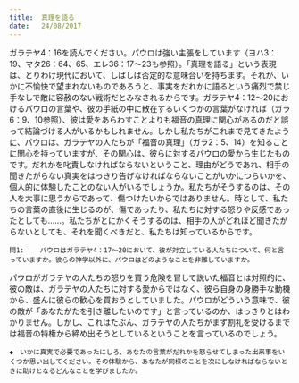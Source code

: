 ```yaml
---
title:  真理を語る
date:   24/08/2017
---
```


ガラテヤ4：16を読んでください。パウロは強い主張をしています（ヨハ3：19、マタ26：64、65、エレ36：17～23も参照）。「真理を語る」という表現は、とりわけ現代において、しばしば否定的な意味合いを持ちます。それが、いかに不愉快で望まれないものであろうと、事実をだれかに語るという痛烈で禁じ手なしで敵に容赦のない戦術だとみなされるからです。ガラテヤ4：12～20におけるパウロの言葉や、彼の手紙の中に散在するいくつかの言葉がなければ（ガラ6：9、10参照）、彼は愛をあらわすことよりも福音の真理に関心があるのだと誤って結論づける人がいるかもしれません。しかし私たちがこれまで見てきたように、パウロは、ガラテヤの人たちが「福音の真理」（ガラ2：5、14）を知ることに関心を持っていますが、その関心は、彼らに対するパウロの愛から生じたものです。だれかを叱責しなければならないということ、理由がどうであれ、相手の聞きたがらない真実をはっきり告げなければならないことがいかにつらいかを、個人的に体験したことのない人がいるでしょうか。私たちがそうするのは、その人を大事に思うからであって、傷つけたいからではありません。時として、私たちの言葉の直後に生じるのが、傷であったり、私たちに対する怒りや反感であったとしても……。私たちがとにかくそうするのは、相手の人がどれほど聞きたがらないとしても、それを聞くべきだと、私たちは知っているからです。

`問1:	パウロはガラテヤ4：17～20において、彼が対立している人たちについて、何と言っていますか。彼らの神学以外に、パウロはどのようなことを非難していますか。`

パウロがガラテヤの人たちの怒りを買う危険を冒して説いた福音とは対照的に、彼の敵は、ガラテヤの人たちに対する愛からではなく、彼ら自身の身勝手な動機から、盛んに彼らの歓心を買おうとしていました。パウロがどういう意味で、彼の敵が「あなたがたを引き離したいのです」と言っているのか、はっきりとはわかりません。しかし、これはたぶん、ガラテヤの人たちがまず割礼を受けるまでは福音の特権から締め出そうとしているということを言っているのでしょう。

`◆　いかに真実で必要であったにしろ、あなたの言葉がだれかを怒らせてしまった出来事をいくつか思い出してください。その体験から、あなたが同様のことを次にしなければならないときに助けとなるどんなことを学びましたか。`
